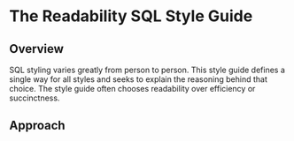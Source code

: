 # The Readability SQL Style Guide

## Overview
SQL styling varies greatly from person to person.  This style guide defines a single way for all styles and seeks to explain the reasoning behind that choice.  The style guide often chooses readability over efficiency or succinctness.

## Approach
